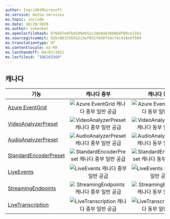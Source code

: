 ```yaml
---
author: IngridAtMicrosoft
ms.service: media-services
ms.topic: include
ms.date: 10/28/2020
ms.author: inhenkel
ms.openlocfilehash: 876d47e0fbd199eb52c2de9a630b0bdf0dce21b3
ms.sourcegitcommit: 02bc06155692213ef031f049f5dcf4c418e9f509
ms.translationtype: HT
ms.contentlocale: ko-KR
ms.lasthandoff: 04/03/2021
ms.locfileid: "106283160"
---
```

<!--Feature availability in region-->
## <a name="canada"></a>캐나다

| 기능 | 캐나다 중부 | 캐나다 동부 |
| --- | :---: | :---: |
| [Azure EventGrid](../monitoring/reacting-to-media-services-events.md) |![Azure EventGrid 캐나다 중부 일반 공급](../media/azure-clouds-regions/ga.svg)  |![Azure EventGrid 캐나다 동부 일반 공급](../media/azure-clouds-regions/ga.svg) |
| [VideoAnalyzerPreset](../analyze-video-audio-files-concept.md) |![VideoAnalyzerPreset 캐나다 중부 일반 공급](../media/azure-clouds-regions/ga.svg)  | ![VideoAnalyzerPreset 캐나다 동부 일반 공급](../media/azure-clouds-regions/ga.svg) |
| [AudioAnalyzerPreset](../analyze-video-audio-files-concept.md) |![AudioAnalyzerPreset 캐나다 중부 일반 공급](../media/azure-clouds-regions/ga.svg)  | ![AudioAnalyzerPreset 캐나다 동부 일반 공급](../media/azure-clouds-regions/ga.svg) |
| [StandardEncoderPreset](../encode-concept.md) |![StandardEncoderPreset 캐나다 중부 일반 공급](../media/azure-clouds-regions/ga.svg)  | ![StandardEncoderPreset 캐나다 동부 일반 공급](../media/azure-clouds-regions/ga.svg) |
| [LiveEvents](../stream-live-streaming-concept.md) |![LiveEvents 캐나다 중부 일반 공급](../media/azure-clouds-regions/ga.svg)  | ![LiveEvents 캐나다 동부 일반 공급](../media/azure-clouds-regions/ga.svg) |
| [StreamingEndpoints](../stream-streaming-endpoint-concept.md) |![StreamingEndpoints 캐나다 중부 일반 공급](../media/azure-clouds-regions/ga.svg) | ![StreamingEndpoints 캐나다 동부 일반 공급](../media/azure-clouds-regions/ga.svg)  |
| [LiveTranscription](../live-event-live-transcription-how-to.md) |![LiveTranscription 캐나다 중부 일반 공급](../media/azure-clouds-regions/ga.svg) |![LiveTranscription 캐나다 동부 일반 공급](../media/azure-clouds-regions/ga.svg) |
